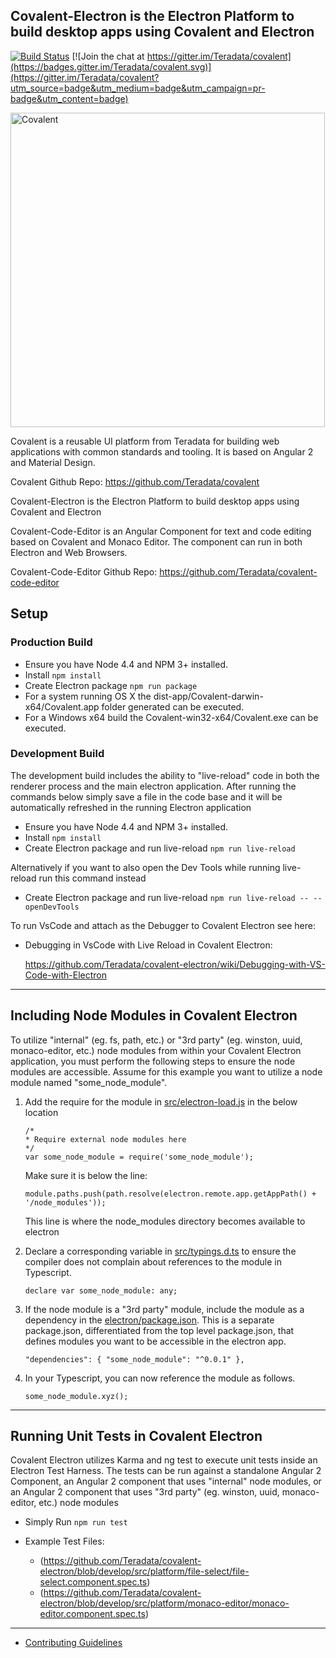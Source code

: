 ## Covalent-Electron is the Electron Platform to build desktop apps using Covalent and Electron

[![Build Status](https://travis-ci.org/Teradata/covalent.svg?branch=develop)](https://travis-ci.org/Teradata/covalent-electron)
[![Join the chat at https://gitter.im/Teradata/covalent](https://badges.gitter.im/Teradata/covalent.svg)](https://gitter.im/Teradata/covalent?utm_source=badge&utm_medium=badge&utm_campaign=pr-badge&utm_content=badge)

<img alt="Covalent" src="https://gitcdn.link/repo/Teradata/covalent/develop/src/assets/icons/covalent.svg" width="503">

Covalent is a reusable UI platform from Teradata for building web applications with common standards and tooling. It is based on Angular 2 and Material Design.

Covalent Github Repo: https://github.com/Teradata/covalent

Covalent-Electron is the Electron Platform to build desktop apps using Covalent and Electron

Covalent-Code-Editor is an Angular Component for text and code editing based on Covalent and Monaco Editor. The component can run in both Electron and Web Browsers.

Covalent-Code-Editor Github Repo: https://github.com/Teradata/covalent-code-editor

## Setup

### Production Build

* Ensure you have Node 4.4 and NPM 3+ installed.
* Install `npm install`
* Create Electron package `npm run package`
 * For a system running OS X the dist-app/Covalent-darwin-x64/Covalent.app folder generated can be executed. 
 * For a Windows x64 build the Covalent-win32-x64/Covalent.exe can be executed.

### Development Build
The development build includes the ability to "live-reload" code in both the renderer process and the main electron application.
After running the commands below simply save a file in the code base and it will be automatically refreshed in the running Electron application

* Ensure you have Node 4.4 and NPM 3+ installed.
* Install `npm install`
* Create Electron package and run live-reload `npm run live-reload`

Alternatively if you want to also open the Dev Tools while running live-reload run this command instead
* Create Electron package and run live-reload `npm run live-reload -- --openDevTools`

To run VsCode and attach as the Debugger to Covalent Electron see here:
* Debugging in VsCode with Live Reload in Covalent Electron:

  https://github.com/Teradata/covalent-electron/wiki/Debugging-with-VS-Code-with-Electron

---

## Including Node Modules in Covalent Electron
To utilize "internal" (eg. fs, path, etc.) or "3rd party" (eg. winston, uuid, monaco-editor, etc.) node modules from within your Covalent Electron application, you must perform the following steps to ensure the node modules are accessible. Assume for this example you want to utilize a node module named "some_node_module".

1. Add the require for the module in [src/electron-load.js](https://github.com/Teradata/covalent-electron/blob/develop/src/electron-load.js) in the below location

    ```
    /*
    * Require external node modules here
    */
    var some_node_module = require('some_node_module');
    ```
    Make sure it is below the line:

    `module.paths.push(path.resolve(electron.remote.app.getAppPath() + '/node_modules'));`

    This line is where the node_modules directory becomes available to electron

2. Declare a corresponding variable in [src/typings.d.ts](https://github.com/Teradata/covalent-electron/blob/develop/src/typings.d.ts) to ensure the compiler does not complain about references to the module in Typescript.

    `declare var some_node_module: any;`

3. If the node module is a "3rd party" module, include the module as a dependency in the [electron/package.json](https://github.com/Teradata/covalent-electron/blob/develop/electron/package.json). This is a separate package.json, differentiated from the top level package.json, that defines modules you want to be accessible in the electron app.

    `"dependencies": { "some_node_module": "^0.0.1" },`


4. In your Typescript, you can now reference the module as follows.

    `some_node_module.xyz();`

---

## Running Unit Tests in Covalent Electron
Covalent Electron utilizes Karma and ng test to execute unit tests inside an Electron Test Harness. The tests can be run against a standalone Angular 2 Component, an Angular 2 component that uses "internal" node modules, or an Angular 2 component that uses "3rd party" (eg. winston, uuid, monaco-editor, etc.) node modules

* Simply Run `npm run test`

* Example Test Files:

  * (https://github.com/Teradata/covalent-electron/blob/develop/src/platform/file-select/file-select.component.spec.ts) 
  * (https://github.com/Teradata/covalent-electron/blob/develop/src/platform/monaco-editor/monaco-editor.component.spec.ts) 

---

* [Contributing Guidelines](docs/CONTRIBUTING.md)
